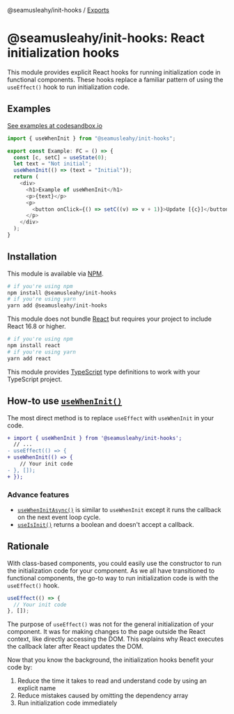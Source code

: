 @seamusleahy/init-hooks / [Exports](modules.md)

# @seamusleahy/init-hooks: React initialization hooks
This module provides explicit React hooks for running initialization code in functional components. These hooks replace a familiar pattern of using the `useEffect()` hook to run initialization code.

## Examples

[See examples at codesandbox.io](https://codesandbox.io/s/seamusleahy-init-hooks-examples-575qo?file=/src/App.tsx)

```typescript
import { useWhenInit } from "@seamusleahy/init-hooks";

export const Example: FC = () => {
  const [c, setC] = useState(0);
  let text = "Not initial";
  useWhenInit(() => (text = "Initial"));
  return (
    <div>
      <h1>Example of useWhenInit</h1>
      <p>{text}</p>
      <p>
        <button onClick={() => setC((v) => v + 1)}>Update [{c}]</button>
      </p>
    </div>
  );
}
```

## Installation
This module is available via [NPM](https://www.npmjs.org).

```bash
# if you're using npm
npm install @seamusleahy/init-hooks
# if you're using yarn
yarn add @seamusleahy/init-hooks
```

This module does not bundle [React](https://reactjs.org/) but requires your project to include React 16.8 or higher.

```bash
# if you're using npm
npm install react
# if you're using yarn
yarn add react
```

This module provides [TypeScript](https://www.typescriptlang.org/) type definitions to work with your TypeScript project.

## How-to use [`useWhenInit()`](./docs/modules.md#usewheninit)
The most direct method is to replace `useEffect` with `useWhenInit` in your code.

```diff
+ import { useWhenInit } from '@seamusleahy/init-hooks';
  // ...
- useEffect(() => {
+ useWhenInit(() => {
    // Your init code
- }, []);
+ });
```

### Advance features
* [`useWhenInitAsync()`](./docs/modules.md#usewheninitasync) is similar to `useWhenInit` except it runs the callback on the next event loop cycle.
* [`useIsInit()`](./docs/modules.md#useisinit) returns a boolean and doesn't accept a callback.

## Rationale
With class-based components, you could easily use the constructor to run the initialization code for your component. As we all have transitioned to functional components, the go-to way to run initialization code is with the `useEffect()` hook.

```javascript
useEffect(() => {
  // Your init code
}, []);
```

The purpose of `useEffect()` was not for the general initialization of your component. It was for making changes to the page outside the React context, like directly accessing the DOM. This explains why React executes the callback later after React updates the DOM.

Now that you know the background, the initialization hooks benefit your code by:

1. Reduce the time it takes to read and understand code by using an explicit name
2. Reduce mistakes caused by omitting the dependency array
3. Run initialization code immediately
